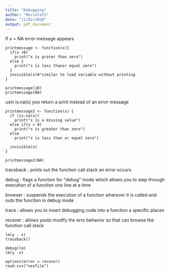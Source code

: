 ```yaml
---
title: "Debugging"
author: "MarceloCS"
date: "11/02/2020"
output: pdf_document
---
```

If x = NA error message appears
```{r}
printmessage <- function(x){
  if(x >0)
    print("x is grater than zero")
  else {
    print("x is less thanor equal zero")
  }
  invisible(x)#"similar to load variable without printing
}

printmessage(10)
printmessage(NA)
```


usin is.na(x) you return a print instead of an error message
```{r}
printmessage2 <- function(x) {
  if (is.na(x))
    print("x is a missing value")
  else if(x > 0)
    print("x is greater than zero")
  else
    print("x is less than or equal zero")
  
  invisible(x)
}

printmessage2(NA)
```


traceback : prints out the function call stack an error occurs

debug : flags a function for "debug" mode which allows you to step through execution of a function one line at a time

browser : suspends the execution of a function wherever it is called and outs the function in debug mode

trace : allows you to insert debugging code into a function a specific places

recover : allows youto modify the erro behavior so that can browse the function call stack
 

```{r}
lm(y - x)
traceback()
```

```{r}
debug(lm)
lm(y -x)
```


```{r}
options(error = recover)
read.csv("nesfile")
```

















